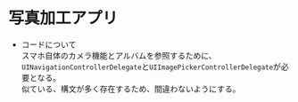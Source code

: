# 写真加工アプリ
- コードについて  
 スマホ自体のカメラ機能とアルバムを参照するために、`UINavigationControllerDelegate`と`UIImagePickerControllerDelegate`が必要となる。  
 似ている、構文が多く存在するため、間違わないようにする。
